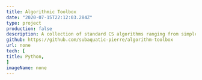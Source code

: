 ```yaml
---
title: Algorithmic Toolbox
date: "2020-07-15T22:12:03.284Z"
type: project
production: false
description: A collection of standard CS algorithms ranging from simple brute force to dynamic programming algorithms. All algorithms are written in Python
github: https://github.com/subaquatic-pierre/algorithm-toolbox
url: none
tech: [
title: Python,
]
imageName: none
---
```

